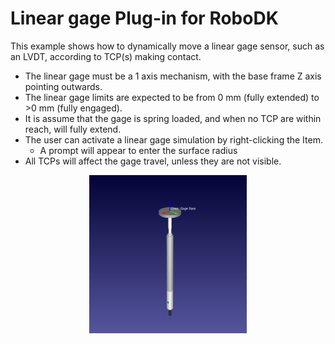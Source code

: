 Linear gage Plug-in for RoboDK
===================================================

This example shows how to dynamically move a linear gage sensor, such as an LVDT, according to TCP(s) making contact.

* The linear gage must be a 1 axis mechanism, with the base frame Z axis pointing outwards.
* The linear gage limits are expected to be from 0 mm (fully extended) to >0 mm (fully engaged).
* It is assume that the gage is spring loaded, and when no TCP are within reach, will fully extend.
* The user can activate a linear gage simulation by right-clicking the Item.
  * A prompt will appear to enter the surface radius
* All TCPs will affect the gage travel, unless they are not visible.

<p align="center"><img src="./doc/linear-gage.png" width="50%"/></p>
